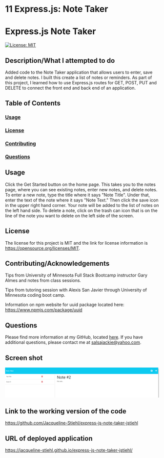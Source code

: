 # 11 Express.js: Note Taker

# Express.js Note Taker

[![License: MIT](https://img.shields.io/badge/License-MIT-yellow.svg)](https://opensource.org/licenses/MIT/)

## Description/What I attempted to do

Added code to the Note Taker application that allows users to enter, save and delete notes. I built this create a list of notes or reminders. As part of this project, I learned how to use Express.js routes for GET, POST, PUT and DELETE to connect the front end and back end of an application.

## Table of Contents

### [Usage](#usage)

### [License](#license)

### [Contributing](#contributing)

### [Questions](#questions)

## Usage

Click the Get Started button on the home page. This takes you to the notes page, where you can see existing notes, enter new notes, and delete notes. To enter a new note, type the title where it says "Note Title". Under that, enter the text of the note where it says "Note Text." Then click the save icon in the upper right hand corner. Your note will be added to the list of notes on the left hand side. To delete a note, click on the trash can icon that is on the line of the note you want to delete on the left side of the screen.

## License

The license for this project is MIT and the link for license information is https://opensource.org/licenses/MIT.

## Contributing/Acknowledgements

Tips from University of Minnesota Full Stack Bootcamp instructor Gary Almes and notes from class sessions.

Tips from tutoring session with Alexis San Javier through University of Minnesota coding boot camp.

Information on npm website for uuid package located here: https://www.npmjs.com/package/uuid

## Questions

Please find more information at my GitHub, located [here](https://github.com/Jacqueline-Stiehl).
If you have additional questions, please contact me at salsajackie@yahoo.com.

## Screen shot

![Screen shot of Express.js Note Taker homework assignment](./Develop/images/Screenshot-notetaker.png)

## Link to the working version of the code

https://github.com/Jacqueline-Stiehl/express-js-note-taker-jstiehl

## URL of deployed application

https://jacqueline-stiehl.github.io/express-js-note-taker-jstiehl/
